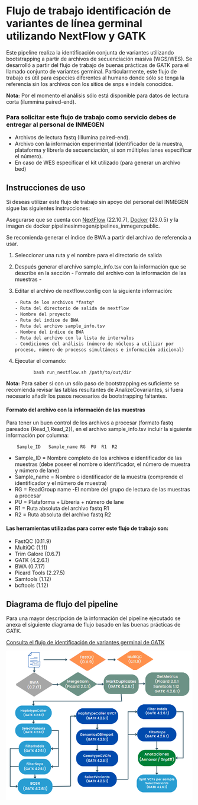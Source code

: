 # Flujo de trabajo identificación de variantes de línea germinal utilizando NextFlow y GATK

Este pipeline realiza la identificación conjunta de variantes utilizando bootstrapping a partir de archivos de secuenciación masiva (WGS/WES).
Se desarrolló a partir del flujo de trabajo de buenas prácticas de GATK para el llamado conjunto de variantes germinal.
Particularmente, este flujo de trabajo es útil para especies diferentes al humano donde sólo se tenga la referencia sin los archivos con los sitios de snps e indels conocidos.

**Nota:** Por el momento el análisis sólo está disponible para datos de lectura corta (ilummina paired-end).

### Para solicitar este flujo de trabajo como servicio debes de entregar al personal de INMEGEN 

- Archivos de lectura fastq (Illumina paired-end).
- Archivo con la información experimental (identificador de la muestra, plataforma y librería de secuenciación, si son múltiples lanes especificar el número).
- En caso de WES especificar el kit utilizado (para generar un archivo bed)

## Instrucciones de uso 

Si deseas utilizar este flujo de trabajo sin apoyo del personal del INMEGEN sigue las siguientes instrucciones:

Asegurarse que se cuenta con [NextFlow](https://www.nextflow.io/docs/latest/index.html) (22.10.7), [Docker](https://docs.docker.com/) (23.0.5) y la imagen de docker pipelinesinmegen/pipelines_inmegen:public.

Se recomienda generar el índice de BWA a partir del archivo de referencia a usar.

 1. Seleccionar una ruta y el nombre para el directorio de salida
 2. Después generar el archivo sample_info.tsv con la información que se describe en la sección - Formato del archivo con la información de las muestras -
 3. Editar el archivo de nextflow.config con la siguiente información:

        - Ruta de los archivos *fastq*
        - Ruta del directorio de salida de nextflow
        - Nombre del proyecto 
        - Ruta del índice de BWA
        - Ruta del archivo sample_info.tsv
        - Nombre del índice de BWA
        - Ruta del archivo con la lista de intervalos
        - Condiciones del análisis (número de núcleos a utilizar por proceso, número de procesos simultáneos e información adicional)

  4. Ejecutar el comando: 

                bash run_nextflow.sh /path/to/out/dir

**Nota:** Para saber si con un sólo paso de bootstrapping es suficiente se recomienda revisar las tablas resultantes de AnalizeCovariantes, si fuera necesario añadir los pasos necesarios de bootstrapping faltantes.
#### Formato del archivo con la información de las muestras

Para tener un buen control de los archivos a procesar (formato fastq pareados {Read_1,Read_2}), en el archivo sample_info.tsv incluir la siguiente información por columna:
 
		Sample_ID	Sample_name	RG	PU	R1	R2

 - Sample_ID   = Nombre completo de los archivos e identificador de las muestras (debe poseer el nombre o identificador, el número de muestra y número de lane)
 - Sample_name = Nombre o identificador de la muestra (comprende el identificador y el número de muestra)
 - RG          = ReadGroup name -El nombre del grupo de lectura de las muestras a procesar
 - PU          = Plataforma + Libreria + número de lane
 - R1          = Ruta absoluta del archivo fastq R1
 - R2          = Ruta absoluta del archivo fastq R2

#### Las herramientas utilizadas para correr este flujo de trabajo son:

 - FastQC (0.11.9)
 - MultiQC (1.11)
 - Trim Galore (0.6.7)
 - GATK (4.2.6.1)
 - BWA (0.7.17)
 - Picard Tools (2.27.5)
 - Samtools (1.12)
 - bcftools (1.12)

## Diagrama de flujo del pipeline 

Para una mayor descripción de la información del pipeline ejecutado se anexa el siguiente diagrama de flujo basado en las buenas prácticas de GATK.

[Consulta el flujo de identificación de variantes germinal de GATK](https://gatk.broadinstitute.org/hc/en-us/articles/360035535932-Germline-short-variant-discovery-SNPs-Indels-)

![Flujo identificación conjunta de variantes germinal con bootstrapping](../flowcharts/flujo_BtVCG.PNG)
